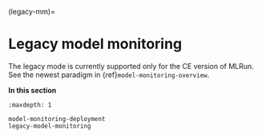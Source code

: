 (legacy-mm)=
# Legacy model monitoring

The legacy mode is currently supported only for the CE version of MLRun.
See the newest paradigm in {ref}`model-monitoring-overview`.

**In this section**

```{toctree}
:maxdepth: 1

model-monitoring-deployment
legacy-model-monitoring
```